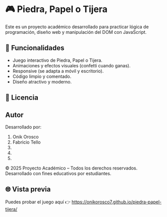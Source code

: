 # 🎮 Piedra, Papel o Tijera

Este es un proyecto académico desarrollado para practicar lógica de programación, diseño web y manipulación del DOM con JavaScript.

## 🚀 Funcionalidades

- Juego interactivo de Piedra, Papel o Tijera.
- Animaciones y efectos visuales (confetti cuando ganas).
- Responsive (se adapta a móvil y escritorio).
- Código limpio y comentado.
- Diseño atractivo y moderno.

## 📄 Licencia

## Autor
Desarrollado por:
1. Onik Orosco
2. Fabricio Tello
3. 
4. 
5. 
© 2025 Proyecto Académico – Todos los derechos reservados. Desarrollado con fines educativos por estudiantes.

## 🌐 Vista previa

Puedes probar el juego aquí 👉 https://onikorosco7.github.io/piedra-papel-tijera/
